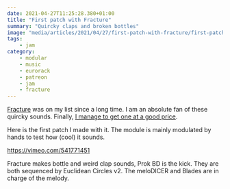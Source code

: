 ```yaml
---
date: 2021-04-27T11:25:28.380+01:00
title: "First patch with Fracture"
summary: "Quircky claps and broken bottles"
image: "media/articles/2021/04/27/first-patch-with-fracture/first-patch-with-fracture-high.gif"
tags:
    - jam
category:
    - modular
    - music
    - eurorack
    - patreon
    - jam
    - fracture
---
```

[Fracture](https://wmdevices.com/products/fracture) was on my list since a long time. I am an absolute fan of these quircky sounds. Finally, [I manage to get one at a good price](https://alienlebarge.ch/photos/2021/04/as0at/).

Here is the first patch I made with it. The module is mainly modulated by hands to test how (cool) it sounds.

https://vimeo.com/541771451

Fracture makes bottle and weird clap sounds, Prok BD is the kick. They are both sequenced by Euclidean Circles v2.
The meloDICER and Blades are in charge of the melody.
